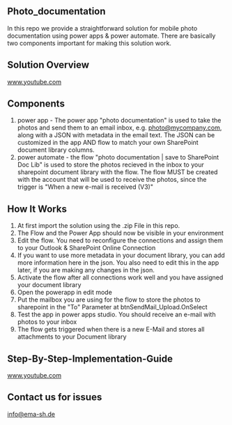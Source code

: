 ## Photo_documentation
In this repo we provide a straightforward solution for mobile photo documentation using power apps &amp; power automate. There are basically two components important for making this solution work.

## Solution Overview
www.youtube.com

## Components 
1. power app - The power app "photo documentation" is used to take the photos and send them to an email inbox, e.g. photo@mycompany.com, along with a JSON with metadata in the email text. The JSON can be customized in the app AND flow to match your own SharePoint document library columns.
2. power automate - the flow "photo documentation | save to SharePoint Doc Lib" is used to store the photos recieved in the inbox to your sharepoint document library with the flow. The flow MUST be created with the account that will be used to receive the photos, since the trigger is "When a new e-mail is received (V3)"

## How It Works
1. At first import the solution using the .zip File in this repo.
2. The Flow and the Power App should now be visible in your environment
4. Edit the flow. You need to reconfigure the connections and assign them to your Outlook & SharePoint Online Connection
5. If you want to use more metadata in your document library, you can add more information here in the json. You also need to edit this in the app later, if you are making any changes in the json.
4. Activate the flow after all connections work well and you have assigned your document library
5. Open the powerapp in edit mode
6. Put the mailbox you are using for the flow to store the photos to sharepoint in the "To" Parameter at btnSendMail_Upload.OnSelect
6. Test the app in power apps studio. You should receive an e-mail with photos to your inbox
7. The flow gets triggered when there is a new E-Mail and stores all attachments to your Document library

## Step-By-Step-Implementation-Guide
www.youtube.com

## Contact us for issues
info@ema-sh.de
